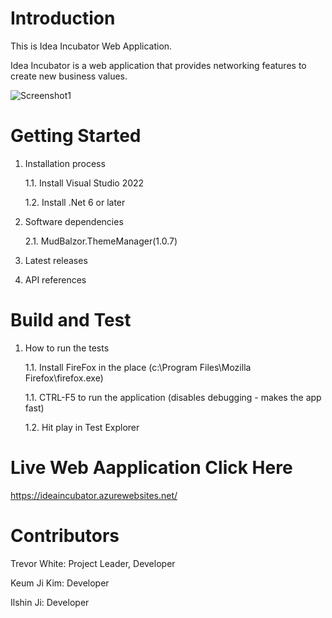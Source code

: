 # Introduction 
This is Idea Incubator Web Application.

Idea Incubator is a web application that provides networking features to create new business values.


![Screenshot1](https://dev.azure.com/iktsolution/6ddecef6-d2c3-4e3d-82bd-d2a4fc1519ea/_apis/git/repositories/3a62d847-970e-49fb-aca7-80cddaee7d71/items?path=/ideaIncubatorArchitecture.png&versionDescriptor%5BversionOptions%5D=0&versionDescriptor%5BversionType%5D=0&versionDescriptor%5Bversion%5D=main&resolveLfs=true&%24format=octetStream&api-version=5.0)

# Getting Started
1.	Installation process

    1.1. Install Visual Studio 2022

    1.2. Install .Net 6 or later  
2.	Software dependencies

    2.1. MudBalzor.ThemeManager(1.0.7)
3.	Latest releases
4.	API references

# Build and Test
1. How to run the tests

    1.1. Install FireFox in the place (c:\Program Files\Mozilla Firefox\firefox.exe) 

    1.1. CTRL-F5 to run the application (disables debugging - makes the app fast)
    
    1.2. Hit play in Test Explorer

# Live Web Aapplication Click Here 
https://ideaincubator.azurewebsites.net/

# Contributors
Trevor White: Project Leader, Developer

Keum Ji Kim: Developer

Ilshin Ji: Developer